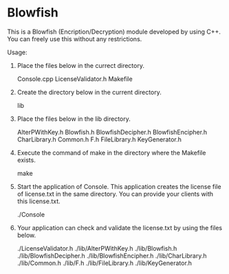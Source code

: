 # Blowfish

This is a Blowfish (Encription/Decryption) module developed by using C++.
You can freely use this without any restrictions.

Usage:
   1. Place the files below in the currect directory.

      Console.cpp
      LicenseValidator.h
      Makefile

   2. Create the directory below in the current directory.

      lib

   3. Place the files below in the lib directory.

      AlterPWithKey.h
      Blowfish.h
      BlowfishDecipher.h
      BlowfishEncipher.h
      CharLibrary.h
      Common.h
      F.h
      FileLibrary.h
      KeyGenerator.h

   4. Execute the command of make in the directory where the Makefile exists.

      make

   5. Start the application of Console.
      This application creates the license file of license.txt in the same directory.
      You can provide your clients with this license.txt.

      ./Console

   6. Your application can check and validate the license.txt by using the files below.

      ./LicenseValidator.h
      ./lib/AlterPWithKey.h
      ./lib/Blowfish.h
      ./lib/BlowfishDecipher.h
      ./lib/BlowfishEncipher.h
      ./lib/CharLibrary.h
      ./lib/Common.h
      ./lib/F.h
      ./lib/FileLibrary.h
      ./lib/KeyGenerator.h
      
